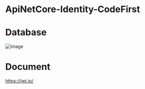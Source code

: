 # ApiNetCore-Identity-CodeFirst
# Database
![image](https://github.com/Dia2001/ApiNetCore-Identity-CodeFirst/assets/88370983/129ba3af-5fe5-4355-801d-753dfd2acb3a)

# Document
https://jwt.io/
